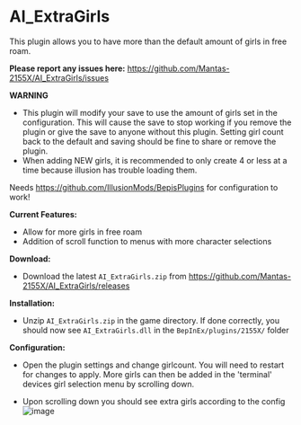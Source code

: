 # AI_ExtraGirls  
This plugin allows you to have more than the default amount of girls in free roam.

**Please report any issues here:** https://github.com/Mantas-2155X/AI_ExtraGirls/issues  

**WARNING**  
* This plugin will modify your save to use the amount of girls set in the configuration. This will cause the save to stop working if you remove the plugin or give the save to anyone without this plugin. Setting girl count back to the default and saving should be fine to share or remove the plugin.  
* When adding NEW girls, it is recommended to only create 4 or less at a time because illusion has trouble loading them.  

Needs https://github.com/IllusionMods/BepisPlugins for configuration to work!

**Current Features:**  
* Allow for more girls in free roam  
* Addition of scroll function to menus with more character selections  

**Download:**  
* Download the latest `AI_ExtraGirls.zip` from https://github.com/Mantas-2155X/AI_ExtraGirls/releases  

**Installation:**  
* Unzip `AI_ExtraGirls.zip` in the game directory. If done correctly, you should now see `AI_ExtraGirls.dll` in the `BepInEx/plugins/2155X/` folder  

**Configuration:**  
* Open the plugin settings and change girlcount. You will need to restart for changes to apply. More girls can then be added in the 'terminal' devices girl selection menu by scrolling down.  

* Upon scrolling down you should see extra girls according to the config
![image](https://i.imgur.com/cs3wZzE.png)
